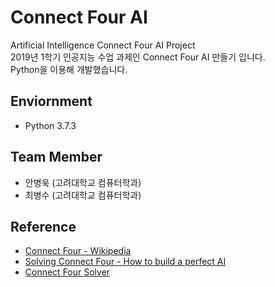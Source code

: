# Connect Four AI
Artificial Intelligence Connect Four AI Project  
2019년 1학기 인공지능 수업 과제인 Connect Four AI 만들기 입니다.  
Python을 이용해 개발했습니다.
## Enviornment
* Python 3.7.3
## Team Member
* 안병욱 (고려대학교 컴퓨터학과)
* 최병수 (고려대학교 컴퓨터학과)
## Reference
* [Connect Four - Wikipedia](https://en.wikipedia.org/wiki/Connect_Four)
* [Solving Connect Four - How to build a perfect AI](http://blog.gamesolver.org)
* [Connect Four Solver](https://connect4.gamesolver.org/en/)

